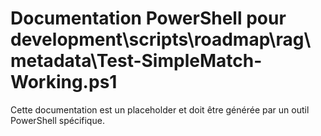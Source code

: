 # Documentation PowerShell pour development\scripts\roadmap\rag\metadata\Test-SimpleMatch-Working.ps1

Cette documentation est un placeholder et doit être générée par un outil PowerShell spécifique.

